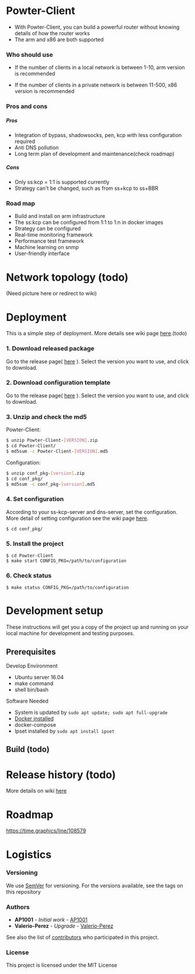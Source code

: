 # Powter-Client

* With Powter-Client, you can build a powerful router without knowing details of how the router works
* The arm and x86 are both supported

### Who should use

* If the number of clients in a local network is between  1-10, arm version is recommended

* If the number of clients in a private network is between  11-500, x86 version is recommended
 

### Pros and cons

##### Pros

* Integration of bypass, shadowsocks, pen, kcp with less configuration required
* Anti DNS pollution
* Long term plan of development and maintenance(check roadmap)

##### Cons

* Only ss:kcp = 1:1 is supported currently
* Strategy can't be changed, such as from ss+kcp to ss+BBR

### Road map

* Build and install on arm infrastructure
* The ss:kcp can be configured from 1:1 to 1:n in docker images
* Strategy can be configured
* Real-time monitoring framework 
* Performance test framework
* Machine learning on snmp
* User-friendly interface


# Network topology (todo)
(Need picture here or redirect to wiki)


# Deployment
This is a simple step of deployment. More details see wiki page [here]().(todo)

### 1. Download released package 
Go to the release page( [here](https://github.com/hilanderas/Powter-Client/releases) ). Select the version you want to use, and click to download.

### 2. Download configuration template
Go to the release page( [here](https://github.com/hilanderas/Powter-Client/releases) ). Select the version you want to use, and click to download.

### 3. Unzip and check the md5
Powter-Client:
```bash
$ unzip Powter-Client-[VERSION].zip
$ cd Powter-Client/
$ md5sum -c Powter-Client-[VERSION].md5
```
Configuration:
```bash
$ unzip conf_pkg-[version].zip
$ cd conf_pkg/
$ md5sum -c conf_pkg-[version].md5
```

### 4. Set configuration
According to your ss-kcp-server and dns-server, set the configuration. More detail of setting configuration see the wiki page [here]().
```
$ cd conf_pkg/
```

### 5. Install the project
```
$ cd Powter-Client
$ make start CONFIG_PKG=/path/to/configuration
```

### 6. Check status
```
$ make status CONFIG_PKG=/path/to/configuration
```

# Development setup

These instructions will get you a copy of the project up and running on your local machine for development and testing purposes. 

## Prerequisites
Develop Environment
* Ubuntu server 16.04 
* make command
* shell bin/bash

Software Needed
* System is updated by `sudo apt update; sudo apt full-upgrade`
* [Docker installed](https://www.digitalocean.com/community/tutorials/how-to-install-and-use-docker-on-ubuntu-16-04)
* docker-compose
* Ipset installed by `sudo apt install ipset`

## Build (todo)


# Release history (todo)
More details on wiki [here]()

# Roadmap
https://time.graphics/line/108579

# Logistics

### Versioning

We use [SemVer](http://semver.org/) for versioning. For the versions available, see the tags on this repository

### Authors

* **AP1001** - *Initial work* - [AP1001](https://github.com/ap1001)
* **Valerio-Perez** - *Upgrade* - [Valerio-Perez](https://github.com/valerio-perez)

See also the list of [contributors](https://github.com/meniasx86/Powter-Client/contributors) who participated in this project.

### License 

This project is licensed under the MIT License 

